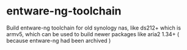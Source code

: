 # entware-ng-toolchain

Build entware-ng toolchain for old synology nas, like ds212+ which is armv5, which can be used to build newer packages like aria2 1.34+ ( because entware-ng had been archived )
